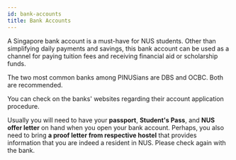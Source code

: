 ```yaml
---
id: bank-accounts
title: Bank Accounts
---
```


A Singapore bank account is a must-have for NUS students. Other than simplifying daily payments and savings, this bank account can be used as a channel for paying tuition fees and receiving financial aid or scholarship funds. 

The two most common banks among PINUSians are DBS and OCBC. Both are recommended.

You can check on the banks' websites regarding their account application procedure.

Usually you will need to have your **passport**, **Student's Pass**, and **NUS offer letter** on hand when you open your bank account. Perhaps, you also need to bring **a proof letter from respective hostel** that provides information that you are indeed a resident in NUS. Please check again with the bank.
